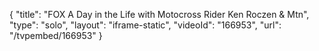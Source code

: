 {
    "title": "FOX A Day in the Life with Motocross Rider Ken Roczen & Mtn",
    "type": "solo",
    "layout": "iframe-static",
    "videoId": "166953",
    "url": "\/tvpembed\/166953"
}